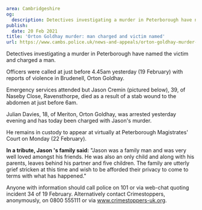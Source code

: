 ```yaml
area: Cambridgeshire
og:
  description: Detectives investigating a murder in Peterborough have named the victim and charged a man.
publish:
  date: 20 Feb 2021
title: 'Orton Goldhay murder: man charged and victim named'
url: https://www.cambs.police.uk/news-and-appeals/orton-goldhay-murder-man-charged-and-victim-named
```

Detectives investigating a murder in Peterborough have named the victim and charged a man.

Officers were called at just before 4.45am yesterday (19 February) with reports of violence in Brudenell, Orton Goldhay.

Emergency services attended but Jason Cremin (pictured below), 39, of Naseby Close, Ravensthorpe, died as a result of a stab wound to the abdomen at just before 6am.

Julian Davies, 18, of Meriton, Orton Goldhay, was arrested yesterday evening and has today been charged with Jason's murder.

He remains in custody to appear at virtually at Peterborough Magistrates' Court on Monday (22 February).

**In a tribute, Jason 's family said:** "Jason was a family man and was very well loved amongst his friends. He was also an only child and along with his parents, leaves behind his partner and five children. The family are utterly grief stricken at this time and wish to be afforded their privacy to come to terms with what has happened."

Anyone with information should call police on 101 or via web-chat quoting incident 34 of 19 February. Alternatively contact Crimestoppers, anonymously, on 0800 555111 or via www.crimestoppers-uk.org.

